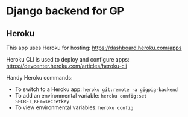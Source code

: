 # Django backend for GP

## Heroku
This app uses Heroku for hosting: https://dashboard.heroku.com/apps

Heroku CLI is used to deploy and configure apps: https://devcenter.heroku.com/articles/heroku-cli

Handy Heroku commands:
- To switch to a Heroku app: `heroku git:remote -a gigpig-backend`
- To add an environmental variable: `heroku config:set SECRET_KEY=secretkey`
- To view environmental variables: `heroku config`
